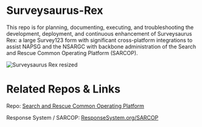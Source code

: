 # Surveysaurus-Rex
This repo is for planning, documenting, executing, and troubleshooting the development, deployment, and continuous enhancement of Surveysaurus Rex: a large Survey123 form with significant cross-platform integrations to assist NAPSG and the NSARGC with backbone administration of the Search and Rescue Common Operating Platform (SARCOP).

![Surveysaurus Rex resized](https://github.com/user-attachments/assets/56fd5abc-b599-47ae-b00e-0a88143b3566)

# Related Repos & Links
Repo: [Search and Rescue Common Operating Platform](https://github.com/pjdohertygis/SARCOP)

Response System / SARCOP: [ResponseSystem.org/SARCOP](https://www.responsesystem.org/sarcop)
